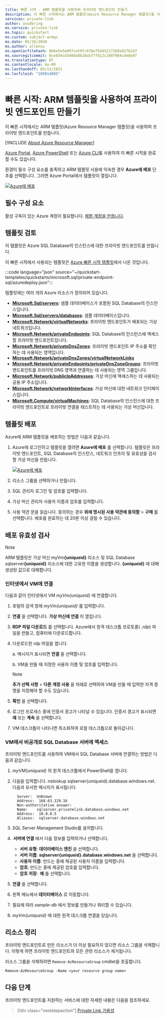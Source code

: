 ```yaml
---
title: 빠른 시작 - ARM 템플릿을 사용하여 프라이빗 엔드포인트 만들기
description: 이 빠른 시작에서는 ARM 템플릿(Azure Resource Manager 템플릿)을 사용하여 프라이빗 엔드포인트를 만듭니다.
services: private-link
author: asudbring
ms.service: private-link
ms.topic: quickstart
ms.custom: subject-armqs
ms.date: 05/26/2020
ms.author: allensu
ms.openlocfilehash: 8b6e5e5e097ce59fc676e75d45217269a927b2d7
ms.sourcegitcommit: 0ce834cd348bb8b28a5f7f612c2807084cde8e8f
ms.translationtype: HT
ms.contentlocale: ko-KR
ms.lasthandoff: 05/12/2021
ms.locfileid: "109814805"
---
```

# <a name="quickstart-create-a-private-endpoint-by-using-an-arm-template"></a>빠른 시작: ARM 템플릿을 사용하여 프라이빗 엔드포인트 만들기

이 빠른 시작에서는 ARM 템플릿(Azure Resource Manager 템플릿)을 사용하여 프라이빗 엔드포인트를 만듭니다.

[!INCLUDE [About Azure Resource Manager](../../includes/resource-manager-quickstart-introduction.md)]

[Azure Portal](create-private-endpoint-portal.md), [Azure PowerShell](create-private-endpoint-powershell.md) 또는 [Azure CLI](create-private-endpoint-cli.md)를 사용하여 이 빠른 시작을 완료할 수도 있습니다.

환경이 필수 구성 요소를 충족하고 ARM 템플릿 사용에 익숙한 경우 **Azure에 배포** 단추를 선택합니다. 그러면 Azure Portal에서 템플릿이 열립니다.

[![Azure에 배포](../media/template-deployments/deploy-to-azure.svg)](https://portal.azure.com/#create/Microsoft.Template/uri/https%3A%2F%2Fraw.githubusercontent.com%2FAzure%2Fazure-quickstart-templates%2Fmaster%2Fquickstarts%2Fmicrosoft.sql%2Fprivate-endpoint-sql%2Fazuredeploy.json)

## <a name="prerequisites"></a>필수 구성 요소

활성 구독이 있는 Azure 계정이 필요합니다. [체험 계정을 만듭니다](https://azure.microsoft.com/free/?WT.mc_id=A261C142F).

## <a name="review-the-template"></a>템플릿 검토

이 템플릿은 Azure SQL Database의 인스턴스에 대한 프라이빗 엔드포인트를 만듭니다.

이 빠른 시작에서 사용되는 템플릿은 [Azure 빠른 시작 템플릿](https://azure.microsoft.com/resources/templates/101-private-endpoint-sql/)에서 나온 것입니다.

:::code language="json" source="~/quickstart-templates/quickstarts/microsoft.sql/private-endpoint-sql/azuredeploy.json":::

템플릿에는 여러 개의 Azure 리소스가 정의되어 있습니다.

- [**Microsoft.Sql/servers**](/azure/templates/microsoft.sql/servers): 샘플 데이터베이스가 포함된 SQL Database의 인스턴스입니다.
- [**Microsoft.Sql/servers/databases**](/azure/templates/microsoft.sql/servers/databases): 샘플 데이터베이스입니다.
- [**Microsoft.Network/virtualNetworks**](/azure/templates/microsoft.network/virtualnetworks): 프라이빗 엔드포인트가 배포되는 가상 네트워크입니다.
- [**Microsoft.Network/privateEndpoints**](/azure/templates/microsoft.network/privateendpoints): SQL Database의 인스턴스에 액세스할 프라이빗 엔드포인트입니다.
- [**Microsoft.Network/privateDnsZones**](/azure/templates/microsoft.network/privatednszones): 프라이빗 엔드포인트 IP 주소를 확인하는 데 사용되는 영역입니다.
- [**Microsoft.Network/privateDnsZones/virtualNetworkLinks**](/azure/templates/microsoft.network/privatednszones/virtualnetworklinks)
- [**Microsoft.Network/privateEndpoints/privateDnsZoneGroups**](/azure/templates/microsoft.network/privateendpoints/privateDnsZoneGroups): 프라이빗 엔드포인트를 프라이빗 DNS 영역과 연결하는 데 사용되는 영역 그룹입니다.
- [**Microsoft.Network/publicIpAddresses**](/azure/templates/microsoft.network/publicIpAddresses): 가상 머신에 액세스하는 데 사용되는 공용 IP 주소입니다.
- [**Microsoft.Network/networkInterfaces**](/azure/templates/microsoft.network/networkinterfaces): 가상 머신에 대한 네트워크 인터페이스입니다.
- [**Microsoft.Compute/virtualMachines**](/azure/templates/microsoft.compute/virtualmachines): SQL Database의 인스턴스에 대한 프라이빗 엔드포인트로 프라이빗 연결을 테스트하는 데 사용되는 가상 머신입니다.

## <a name="deploy-the-template"></a>템플릿 배포

Azure에 ARM 템플릿을 배포하는 방법은 다음과 같습니다.

1. Azure에 로그인하고 템플릿을 열려면 **Azure에 배포** 를 선택합니다. 템플릿은 프라이빗 엔드포인트, SQL Database의 인스턴스, 네트워크 인프라 및 유효성을 검사할 가상 머신을 만듭니다.

   [![Azure에 배포](../media/template-deployments/deploy-to-azure.svg)](https://portal.azure.com/#create/Microsoft.Template/uri/https%3A%2F%2Fraw.githubusercontent.com%2FAzure%2Fazure-quickstart-templates%2Fmaster%2Fquickstarts%2Fmicrosoft.sql%2Fprivate-endpoint-sql%2Fazuredeploy.json)

2. 리소스 그룹을 선택하거나 만듭니다.
3. SQL 관리자 로그인 및 암호를 입력합니다.
4. 가상 머신 관리자 사용자 이름과 암호를 입력합니다.
5. 사용 약관 문을 읽습니다. 동의하는 경우 **위에 명시된 사용 약관에 동의함** > **구매** 를 선택합니다. 배포를 완료하는 데 20분 이상 걸릴 수 있습니다.

## <a name="validate-the-deployment"></a>배포 유효성 검사

> [!NOTE]
> ARM 템플릿은 가상 머신 myVm<b>{uniqueid}</b> 리소스 및 SQL Database sqlserver<b>{uniqueid}</b> 리소스에 대한 고유한 이름을 생성합니다. **{uniqueid}** 에 대해 생성된 값으로 대체합니다.

### <a name="connect-to-a-vm-from-the-internet"></a>인터넷에서 VM에 연결

다음과 같이 인터넷에서 VM _myVm{uniqueid}_ 에 연결합니다.

1. 포털의 검색 창에 _myVm{uniqueid}_ 를 입력합니다.

2. **연결** 을 선택합니다. **가상 머신에 연결** 이 열립니다.

3. **RDP 파일 다운로드** 를 선택합니다. Azure에서 원격 데스크톱 프로토콜( _.rdp_) 파일을 만들고, 컴퓨터에 다운로드합니다.

4. 다운로드한 rdp 파일을 엽니다.

   a. 메시지가 표시되면 **연결** 을 선택합니다.

   b. VM을 만들 때 지정한 사용자 이름 및 암호를 입력합니다.

      > [!NOTE]
      > **추가 선택 사항** > **다른 계정 사용** 을 차례로 선택하여 VM을 만들 때 입력한 자격 증명을 지정해야 할 수도 있습니다.

5. **확인** 을 선택합니다.

6. 로그인 프로세스 중에 인증서 경고가 나타날 수 있습니다. 인증서 경고가 표시되면 **예** 또는 **계속** 을 선택합니다.

7. VM 데스크톱이 나타나면 최소화하여 로컬 데스크톱으로 돌아갑니다.

### <a name="access-the-sql-database-server-privately-from-the-vm"></a>VM에서 비공개로 SQL Database 서버에 액세스

프라이빗 엔드포인트를 사용하여 VM에서 SQL Database 서버에 연결하는 방법은 다음과 같습니다.

1.  _myVM{uniqueid}_ 의 원격 데스크톱에서 PowerShell을 엽니다.
2.  다음을 입력합니다. nslookup sqlserver{uniqueid}.database.windows.net. 
    다음과 유사한 메시지가 표시됩니다.

    ```
      Server:  UnKnown
      Address:  168.63.129.16
      Non-authoritative answer:
      Name:    sqlserver.privatelink.database.windows.net
      Address:  10.0.0.5
      Aliases:  sqlserver.database.windows.net
    ```

3.  SQL Server Management Studio를 설치합니다.
4.   **서버에 연결** 에서 다음 정보를 입력하거나 선택합니다.
    - **서버 유형**: **데이터베이스 엔진** 을 선택합니다.
    - **서버 이름**: **sqlserver{uniqueid}.database.windows.net** 을 선택합니다.
    - **사용자 이름**: 만드는 중에 제공된 사용자 이름을 입력합니다.
    - **암호**: 만드는 중에 제공된 암호를 입력합니다.
    - **암호 저장**:  **예** 를 선택합니다.

5.  **연결** 을 선택합니다.
6.  왼쪽 메뉴에서 **데이터베이스** 로 이동합니다.
7.  필요에 따라 _sample-db_ 에서 정보를 만들거나 쿼리할 수 있습니다.
8.  _myVm{uniqueid}_ 에 대한 원격 데스크톱 연결을 닫습니다.

## <a name="clean-up-resources"></a>리소스 정리

프라이빗 엔드포인트로 만든 리소스가 더 이상 필요하지 않으면 리소스 그룹을 삭제합니다. 이렇게 하면 프라이빗 엔드포인트와 모든 관련 리소스가 제거됩니다.

리소스 그룹을 삭제하려면 `Remove-AzResourceGroup` cmdlet을 호출합니다.

```azurepowershell-interactive
Remove-AzResourceGroup -Name <your resource group name>
```

## <a name="next-steps"></a>다음 단계

프라이빗 엔드포인트를 지원하는 서비스에 대한 자세한 내용은 다음을 참조하세요.
> [!div class="nextstepaction"]
> [Private Link 가용성](private-link-overview.md#availability)
